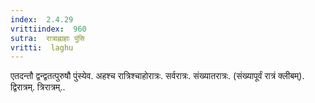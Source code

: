 ```yaml
---
index:  2.4.29
vrittiindex:  960
sutra:  रात्राह्नाहाः पुंसि
vritti:  laghu 
---
```


एतदन्तौ द्वन्द्वतत्पुरुषौ पुंस्येव. अहश्च रात्रिश्चाहोरात्रः. सर्वरात्रः. संख्यातरात्रः. (संख्यापूर्वं रात्रं क्लीबम्). द्विरात्रम्. त्रिरात्रम्..

